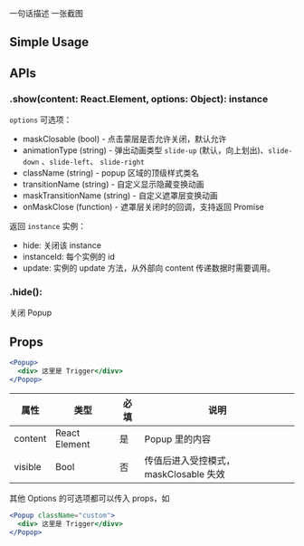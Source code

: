 
一句话描述
一张截图

## Simple Usage

## APIs


### .show(content: React.Element, options: Object): instance

`options` 可选项：

- maskClosable (bool) - 点击蒙层是否允许关闭，默认允许
- animationType (string) - 弹出动画类型 `slide-up` (默认，向上划出)、`slide-down` 、`slide-left`、 `slide-right`
- className (string) - popup 区域的顶级样式类名
- transitionName (string) - 自定义显示隐藏变换动画
- maskTransitionName (string) - 自定义遮罩层变换动画
- onMaskClose (function) - 遮罩层关闭时的回调，支持返回 Promise

返回 `instance` 实例：

- hide: 关闭该 instance
- instanceId: 每个实例的 id
- update: 实例的 update 方法，从外部向 content 传递数据时需要调用。

### .hide():

关闭 Popup

## Props 

```jsx
<Popup>
  <div> 这里是 Trigger</divv>
</Popop>
```

属性 | 类型 | 必填 | 说明
----|------|-----|-----
content | React Element | 是 | Popup 里的内容
visible | Bool | 否 | 传值后进入受控模式，maskClosable 失效

其他 Options 的可选项都可以传入 props，如

```jsx
<Popup className="custom">
  <div> 这里是 Trigger</divv>
</Popop>
```
